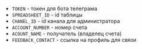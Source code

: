 - `TOKEN` - токен для бота телеграма
- `SPREADSHEET_ID` - id таблицы
- `CHANEL_ID` - id канала для администратора
- `ACCOUNT_NUMBER` - номер счета
- `ACOUNT_NAME` - получатель (владелец счета)
- `FEEDBACK_CONTACT` - ссылка на профиль для связи
